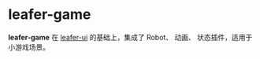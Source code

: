 # leafer-game

**leafer-game** 在 [leafer-ui](https://github.com/leaferjs/leafer-ui) 的基础上，集成了 Robot、 动画、 状态插件，适用于小游戏场景。
